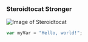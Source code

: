 ### Steroidtocat Stronger
![Image of Steroidtocat](https://octodex.github.com/images/steroidtocat.png)

``` javascript
var myVar = "Hello, world!";
```
